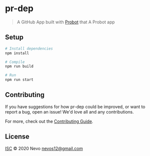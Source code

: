 # pr-dep

> A GitHub App built with [Probot](https://github.com/probot/probot) that A Probot app

## Setup

```sh
# Install dependencies
npm install

# Compile
npm run build

# Run
npm run start
```

## Contributing

If you have suggestions for how pr-dep could be improved, or want to report a bug, open an issue! We'd love all and any contributions.

For more, check out the [Contributing Guide](CONTRIBUTING.md).

## License

[ISC](LICENSE) © 2020 Nevo <nevos12@gmail.com>

